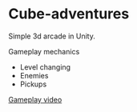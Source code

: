 # Cube-adventures

Simple 3d arcade in Unity.

Gameplay mechanics
* Level changing
* Enemies
* Pickups

[Gameplay video](https://youtu.be/n5EXeJaF9ds)
